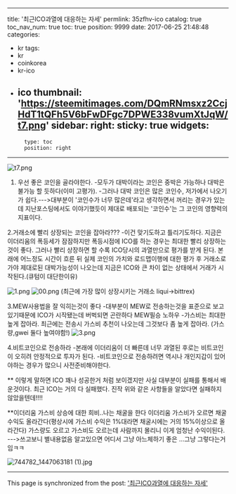 
---
title: '최근ICO과열에 대응하는 자세'
permlink: 35zfhv-ico
catalog: true
toc_nav_num: true
toc: true
position: 9999
date: 2017-06-25 21:48:48
categories:
- kr
tags:
- kr
- coinkorea
- kr-ico
- ico
thumbnail: 'https://steemitimages.com/DQmRNmsxz2CcjHdT1tQFh5V6bFwDFgc7DPWE338vumXtJqW/t7.png'
sidebar:
    right:
        sticky: true
widgets:
    -
        type: toc
        position: right
---


![t7.png](https://steemitimages.com/DQmRNmsxz2CcjHdT1tQFh5V6bFwDFgc7DPWE338vumXtJqW/t7.png)


1. 우선 좋은 코인을 골라야한다.
-모두가 대박이라는 코인은 중박은 가능하나 대박은 불가능 할 듯하다(이미 고평가).
-그러나 대박 코인은 많은 코인수, 저가에서 나오기가 쉽다.--->대부분이 '코인수가 너무 많은데'라고 생각하면서 꺼리는 경우가 있는데 지난포스팅에서도 이야기했듯이 제대로 배포되는 '코인수'는 그 코인의 영향력의 지표이다. 



2.거래소에 빨리 상장되는 코인을 잡아라???
-이건 맞기도하고 틀리기도하다. 지금은 이더리움의 폭등세가 잠잠하지만 폭등시점에 ICO를 하는 경우는 최대한 빨리 상장하는것이 좋다.
그러나 빨리 상장하면  할 수록 ICO당시의 과열만으로 평가를 받게 된다. 본래에 어느정도 시간이 흐른 뒤 실제 코인의 가치와 로드맵이행에 대한 평가 후 거래소로 가야 제대로된 대박가능성이 나오는데 지금은 ICO와 큰 차이 없는 상태에서 거래가 시작된다.(큐텀이 대단한이유)

![1.png](https://steemitimages.com/DQmYPA57ckPsDzoqdZi83tQtWG828HAMh2q7orBWoQ1dwTB/1.png)
![00.png](https://steemitimages.com/DQmNci5VjfAi5jsry45vjGL9mwacimpjpaBqYyfiCYFB7QS/00.png)
(최근에 가장 많이 상장시키는 거래소 liqui->bittrex)

3.MEW사용법을 잘 익히는것이 좋다
-대부분이 MEW로 전송하는것을 표준으로 보고 있기때문에 ICO가 시작됐는데 버벅되면 곤란하다
MEW필승 노하우 
-가스비는 최대한 높게 잡아라. 최근에는 전송시 가스비 추천이 나오는데 그것보다 좀 높게 잡아라.
(가스량,gwei 둘다 높여야함!)
![3.png](https://steemitimages.com/DQmaW29Zw38CmDfVcAjYhrNUfBSoheyWC6FDMRrCMq7ANh8/3.png)

4.비트코인으로 전송하라
-본래에 이더리움이 더 빠른데 너무 과열된 후로는 비트코인이 오히려 안정적으로 투자가 된다.
-비트코인으로 전송하려면 역시나 개인지갑이 있어야하는 경우가 많으니 사전준비해야한다.


** 이렇게 말하면 ICO 꽤나 성공한거 처럼 보이겠지만 사실 대부분이 실패를 통해서 배운것이다.
최근 ICO는 거의 다 실패했다. 진작 위와 같은 사항들을 알았다면 실패하지 않았을텐데!!!!

**이더리움 가스비 상승에 대한 희비..나는 채굴을 한다 이더리움 가스비가 오르면 채굴수익도 올라간다(평상시에 가스비 수익은 1%대라면 채굴시에는 거의 15%이상으로 올라간다) 가스량도 오르고 가스비도 오르는데 사람까지 몰리니 이게 엄청난 수익이된다. --->쓰고보니 별내용없음  알고있으면 어디서 그냥 아느체하기 좋은 ...그냥 그렇다는거임ㅋㅋ




![744782_1447063181 (1).jpg](https://steemitimages.com/DQmWmNweVL5mrfh8saNuL5bQrpLYu6pCn4V91S1vv2KL8e7/744782_1447063181%20(1).jpg)

- - -

This page is synchronized from the post: ['최근ICO과열에 대응하는 자세'](https://steemit.com/@virus707/35zfhv-ico)
